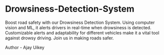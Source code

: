 # Drowsiness-Detection-System
Boost road safety with our Drowsiness Detection System. Using computer vision and ML, it alerts drivers in real-time when drowsiness is detected. Customizable alerts and adaptability for different vehicles make it a vital tool against drowsy driving. Join us in making roads safer.

Author - Ajay Uikey
